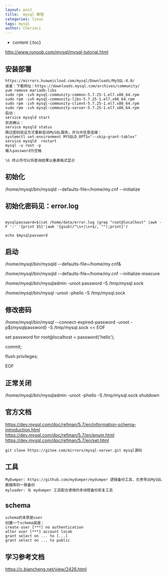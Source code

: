 ```yaml
---
layout: post
title:  mysql 教程
categories: linux
tags: mysql
author: CherieLi
---
```


* content
{:toc}  

<http://www.runoob.com/mysql/mysql-tutorial.html>


## 安装部署
```
https://mirrors.huaweicloud.com/mysql/Downloads/MySQL-8.0/
或者：下载网址：https://downloads.mysql.com/archives/community/
yum remove mariadb-libs
sudo rpm -ivh mysql-community-common-5.7.25-1.el7.x86_64.rpm
sudo rpm -ivh mysql-community-libs-5.7.25-1.el7.x86_64.rpm
sudo rpm -ivh mysql-community-client-5.7.25-1.el7.x86_64.rpm
sudo rpm -ivh mysql-community-server-5.7.25-1.el7.x86_64.rpm
启动：
service mysqld start
状态确认：
service mysqld status
跳过密码验证方式重新启动MySQL服务，并允许任意连接：
systemctl set-environment MYSQLD_OPTS="--skip-grant-tables"
service mysqld  restart
mysql -u root -p
输入password为空格

\G 终止符可以将查询结果以垂直格式显示
```
## 初始化

/home/mysql/bin/mysqld --defaults-file=/home/my.cnf --initialize

## 初始化密码见：error.log
```

mysqlpassword=$(cat /home/data/error.log |grep "root@localhost" |awk -F ':' '{print $5}'|awk '{gsub(/^\s+|\s+$/, "");print}')

echo $mysqlpassword
```
 

## 启动

/home/mysql/bin/mysqld --defaults-file=/home/my.cnf&

/home/mysql/bin/mysqld --defaults-file=/home/my.cnf --initialize-insecure

/home/mysql/bin/mysqladmin -uroot password -S /tmp/mysql.sock

/home/mysql/bin/mysql -uroot -phello -S /tmp/mysql.sock

 

## 修改密码

/home/mysql/bin/mysql --connect-expired-password -uroot -p${mysqlpassword} -S /tmp/mysql.sock << EOF

set password for root@localhost = password('hello');

commit;

flush privileges;

EOF

 

## 正常关闭

/home/mysql/bin/mysqladmin -uroot -phello -S /tmp/mysql.sock shutdown


## 官方文档
https://dev.mysql.com/doc/refman/5.7/en/information-schema-introduction.html  
https://dev.mysql.com/doc/refman/5.7/en/enum.html
https://dev.mysql.com/doc/refman/5.7/en/set.html
```
git clone https://gitee.com/mirrors/mysql-server.git mysql源码
```
## 工具
```
MyDumper: https://github.com/mydumper/mydumper 逻辑备份工具，负责导出MySQL数据库的一致备份
myloader: 与 mydumper 工具配合使用的多线程备份恢复工具
```
## schema
```
schema的本质是user
创建一个schema就是：
create user [***] no authentication
alter user [***] account locak
grant select on ... to [...]
grant select on ... to public
```
## 学习参考文档
https://c.biancheng.net/view/2426.html  

